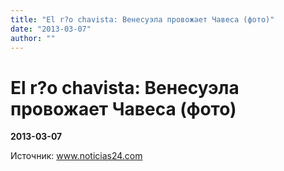 ```yaml
---
title: "El r?o chavista: Венесуэла провожает Чавеса (фото)"
date: "2013-03-07"
author: ""
---
```


# El r?o chavista: Венесуэла провожает Чавеса (фото)

**2013-03-07** 

Источник: www.noticias24.com